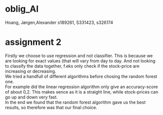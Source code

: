 # oblig_AI
Hoang, Jørgen,Alexander
s189261, S331423, s326174  
# assignment 2  
Firstly we choose to use regression and not classifier. This is because we are looking for exact values (that will vary from day to day. And not looking to classify the data together, f.eks only check if the stock-price are increasing or decreasing.  
We tried a handfull of different algorithms before chosing the random forest one.  
For example did the linear regression algorithm only give an accuracy-score of about 0,2. This makes sence as it is a straight line, while stock-prices can go up and down very fast.  
In the end we found that the random forest algorithm gave us the best results, so therefore was that our final choice.   



